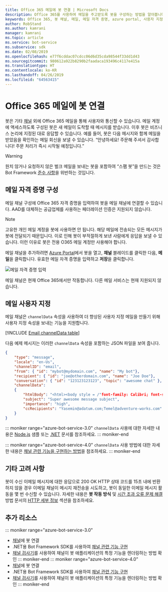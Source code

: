 ```yaml
---
title: Office 365 메일에 봇 연결 | Microsoft Docs
description: Office 365를 사용하여 메일을 주고받도록 봇을 구성하는 방법을 알아봅니다.
keywords: Office 365, 봇 채널, 메일, 메일 자격 증명, azure portal, 사용자 지정 메일
author: RobStand
ms.author: kamrani
manager: kamrani
ms.topic: article
ms.service: bot-service
ms.subservice: sdk
ms.date: 02/08/2019
ms.openlocfilehash: e77f6cddac07cdcc06d6d35cda98544f33dd1d43
ms.sourcegitcommit: 980612a922b8290b2faadaca193496c4117e415a
ms.translationtype: HT
ms.contentlocale: ko-KR
ms.lasthandoff: 04/26/2019
ms.locfileid: "64563415"
---
```

# <a name="connect-a-bot-to-office-365-email"></a>Office 365 메일에 봇 연결

봇은 기타 [채널](~/bot-service-manage-channels.md) 외에 Office 365 메일을 통해 사용자와 통신할 수 있습니다. 메일 계정에 액세스하도록 구성된 봇은 새 메일이 도착할 때 메시지를 받습니다. 이후 봇은 비즈니스 논리에 지정된 대로 응답할 수 있습니다. 예를 들어, 봇은 다음 메시지와 함께 메일을 받았음을 확인하는 메일 회신을 보낼 수 있습니다. “안녕하세요! 주문해 주셔서 감사합니다! 주문 처리가 즉시 시작될 예정입니다.”

> [!WARNING]
> 원치 않거나 요청하지 않은 벌크 메일을 보내는 봇을 포함하여 “스팸 봇”을 만드는 것은 Bot Framework [준수 사항](https://www.botframework.com/Content/Microsoft-Bot-Framework-Preview-Online-Services-Agreement.htm)을 위반하는 것입니다.

## <a name="configure-email-credentials"></a>메일 자격 증명 구성

메일 채널 구성에 Office 365 자격 증명을 입력하여 봇을 메일 채널에 연결할 수 있습니다.
AAD를 대체하는 공급업체를 사용하는 페더레이션 인증은 지원되지 않습니다.

> [!NOTE]
> 고유한 개인 메일 계정을 봇에 사용하면 안 됩니다. 해당 메일에 전송되는 모든 메시지가 봇에 전달되기 때문입니다. 이로 인해 봇이 부적절하게 보낸 사람에게 응답을 보낼 수 있습니다. 이런 이유로 봇은 전용 O365 메일 계정만 사용해야 합니다.

메일 채널을 추가하려면 [Azure Portal](https://portal.azure.com/)에서 봇을 열고, **채널** 블레이드를 클릭한 다음, **메일**을 클릭합니다. 유효한 메일 자격 증명을 입력하고 **저장**을 클릭합니다.

![메일 자격 증명 입력](~/media/bot-service-channel-connect-email/bot-service-channel-connect-email-credentials.png)

메일 채널은 현재 Office 365에서만 작동합니다. 다른 메일 서비스는 현재 지원되지 않습니다.

## <a name="customize-emails"></a>메일 사용자 지정

메일 채널은 `channelData` 속성을 사용하여 더 향상된 사용자 지정 메일을 만들기 위해 사용자 지정 속성을 보내는 기능을 지원합니다.

[!INCLUDE [Email channelData table](~/includes/snippet-channelData-email.md)]

다음 예제 메시지는 이러한 `channelData` 속성을 포함하는 JSON 파일을 보여 줍니다.

```json
{
    "type": "message",
    "locale": "en-Us",
    "channelID": "email",
    "from": { "id": "mybot@mydomain.com", "name": "My bot"},
    "recipient": { "id": "joe@otherdomain.com", "name": "Joe Doe"},
    "conversation": { "id": "123123123123", "topic": "awesome chat" },
    "channelData":
    {
        "htmlBody": "<html><body style = /"font-family: Calibri; font-size: 11pt;/" >This is more than awesome.</body></html>",
        "subject": "Super awesome message subject",
        "importance": "high",
        "ccRecipients": "Yasemin@adatum.com;Temel@adventure-works.com"
    }
}
```

::: moniker range="azure-bot-service-3.0"
`channelData` 사용에 대한 자세한 내용은 [Node.js](https://github.com/Microsoft/BotBuilder-Samples/tree/master/Node/core-ChannelData) 샘플 또는 [.NET](~/dotnet/bot-builder-dotnet-channeldata.md) 문서를 참조하세요.
::: moniker-end

::: moniker range="azure-bot-service-4.0"
`channelData` 사용 방법에 대한 자세한 내용은 [채널 관련 기능을 구현하는 방법](~/v4sdk/bot-builder-channeldata.md)을 참조하세요.
::: moniker-end

## <a name="other-considerations"></a>기타 고려 사항

봇이 수신 이메일 메시지에 대한 응답으로 200 OK HTTP 상태 코드를 15초 내에 반환하지 않을 경우 이메일 채널이 메시지 재전송을 시도하고, 봇이 동일한 이메일 메시지 활동을 몇 번 수신할 수 있습니다. 자세한 내용은 **봇 작동 방식** 및 [시간 초과 오류 문제 해결](https://github.com/daveta/analytics/blob/master/troubleshooting_timeout.md) 방법 문서의 [HTTP 세부 정보](v4sdk/bot-builder-basics.md#http-details) 섹션을 참조하세요.

## <a name="additional-resources"></a>추가 리소스

<!-- Put whole list in monikers, even though it's just the second item that needs to be different. -->
::: moniker range="azure-bot-service-3.0"
* [채널](~/bot-service-manage-channels.md)에 봇 연결
* .NET용 Bot Framework SDK를 사용하여 [채널 관련 기능 구현](dotnet/bot-builder-dotnet-channeldata.md)
* [채널 검사기](bot-service-channel-inspector.md)를 사용하여 채널이 봇 애플리케이션의 특정 기능을 렌더링하는 방법 확인
::: moniker-end
::: moniker range="azure-bot-service-4.0"
* [채널](~/bot-service-manage-channels.md)에 봇 연결
* .NET용 Bot Framework SDK를 사용하여 [채널 관련 기능 구현](~/v4sdk/bot-builder-channeldata.md)
* [채널 검사기](bot-service-channel-inspector.md)를 사용하여 채널이 봇 애플리케이션의 특정 기능을 렌더링하는 방법 확인
::: moniker-end

